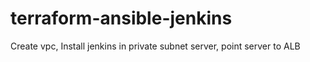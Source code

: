 # terraform-ansible-jenkins
Create vpc, Install jenkins in private subnet server, point server to ALB
